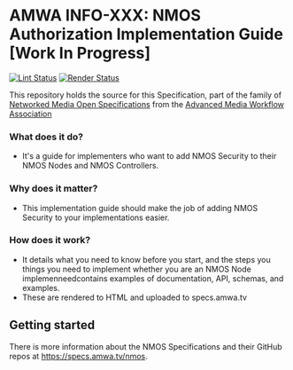 # AMWA INFO-XXX: NMOS Authorization Implementation Guide \[Work In Progress\] 

[![Lint Status](https://github.com/AMWA-TV/nmos-template/workflows/Lint/badge.svg)](https://github.com/AMWA-TV/nmos-template/actions?query=workflow%3ALint)
[![Render Status](https://github.com/AMWA-TV/nmos-template/workflows/Render/badge.svg)](https://github.com/AMWA-TV/nmos-template/actions?query=workflow%3ARender)

This repository holds the source for this Specification, part of the family of [Networked Media Open Specifications](https://specs.amwa.tv/nmos) from the [Advanced Media Workflow Association](https://amwa.tv)

<!-- INTRO-START -->

### What does it do?

- It's a guide for implementers who want to add NMOS Security to their NMOS Nodes and NMOS Controllers.

### Why does it matter?

- This implementation guide should make the job of adding NMOS Security to your implementations easier.

### How does it work?

- It details what you need to know before you start, and the steps you things you need to implement whether you are an NMOS Node implemenneedcontains examples of documentation, API, schemas, and examples.
- These are rendered to HTML and uploaded to specs.amwa.tv

<!-- INTRO-END -->

## Getting started

There is more information about the NMOS Specifications and their GitHub repos at <https://specs.amwa.tv/nmos>.
<!--stackedit_data:
eyJoaXN0b3J5IjpbLTk3OTg4OTA3MSwtMTQ2OTU3NzI2NSwtMT
c1MDQ1MzEzNSwtMTM4ODE5NDMyNV19
-->